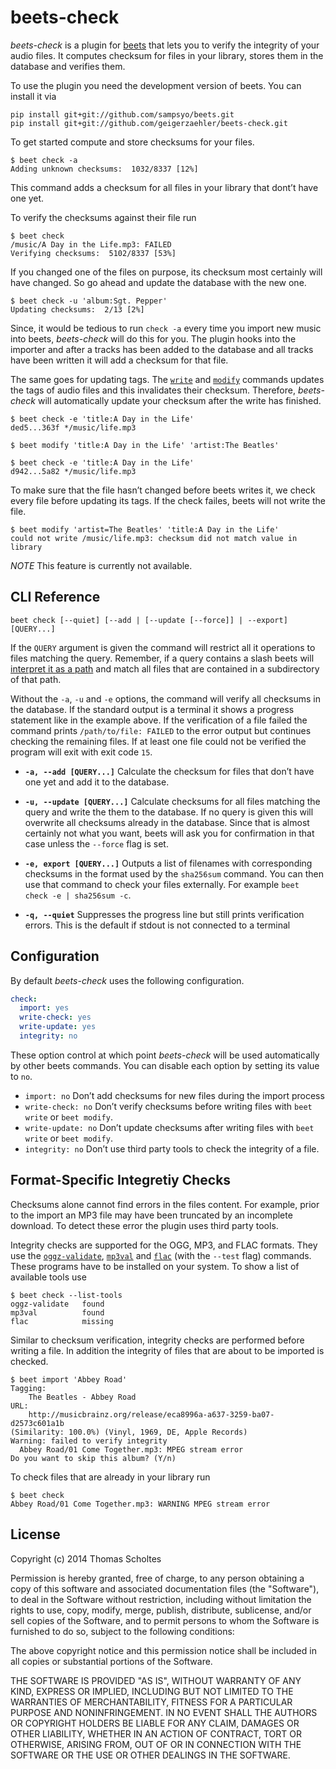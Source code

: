 beets-check
===========

*beets-check* is a plugin for [beets][] that lets you to verify the integrity
of your audio files. It computes checksum for files in your library, stores
them in the database and verifies them.

To use the plugin you need the development version of beets. You can
install it via
```
pip install git+git://github.com/sampsyo/beets.git
pip install git+git://github.com/geigerzaehler/beets-check.git
```


To get started compute and store checksums for your files.
```
$ beet check -a
Adding unknown checksums:  1032/8337 [12%]
```
This command adds a checksum for all files in your library that dont’t
have one yet.

To verify the checksums against their file run
```
$ beet check
/music/A Day in the Life.mp3: FAILED
Verifying checksums:  5102/8337 [53%]
```

If you changed one of the files on purpose, its checksum most certainly will
have changed. So go ahead and update the database with the new one.
```
$ beet check -u 'album:Sgt. Pepper'
Updating checksums:  2/13 [2%]
```

Since, it would be tedious to run `check -a` every time you import new music
into beets, *beets-check* will do this for you. The plugin hooks into the
importer and after a tracks has been added to the database and all tracks have
been written it will add a checksum for that file.

The same goes for updating tags. The [`write`][write] and [`modify`][modify]
commands updates the tags of audio files and this invalidates their checksum.
Therefore, *beets-check* will automatically update your checksum after the
write has finished.

```
$ beet check -e 'title:A Day in the Life'
ded5...363f */music/life.mp3

$ beet modify 'title:A Day in the Life' 'artist:The Beatles'

$ beet check -e 'title:A Day in the Life'
d942...5a82 */music/life.mp3
```

To make sure that the file hasn’t changed before beets writes it, we check
every file before updating its tags. If the check failes, beets will not write
the file.


```
$ beet modify 'artist=The Beatles' 'title:A Day in the Life'
could not write /music/life.mp3: checksum did not match value in library
```

*NOTE* This feature is currently not available.

[beets]: http://beets.readthedocs.org/en/latest
[write]: http://beets.readthedocs.org/en/latest/reference/cli.html#write
[modify]: http://beets.readthedocs.org/en/latest/reference/cli.html#modify


CLI Reference
-------------

```
beet check [--quiet] [--add | [--update [--force]] | --export] [QUERY...]
```

If the `QUERY` argument is given the command will restrict all it operations to
files matching the query.  Remember, if a query contains a slash beets will
[interpret it as a path][path query] and match all files that are contained in
a subdirectory of that path.

Without the `-a`, `-u` and `-e` options, the command will verify all checksums
in the database. If the standard output is a terminal it shows a progress
statement like in the example above. If the verification of a file failed the
command prints `/path/to/file: FAILED` to the error output but continues
checking the remaining files. If at least one file could not be verified the
program will exit with exit code `15`.

- **`-a, --add [QUERY...]`** Calculate the checksum for files that don’t have one yet
  and add it to the database.

- **`-u, --update [QUERY...]`** Calculate checksums for all files matching the
  query and write the them to the database. If no query is given this will
  overwrite all checksums already in the database. Since that is almost
  certainly not what you want, beets will ask you for confirmation in that
  case unless the `--force` flag is set.

- **`-e, export [QUERY...]`** Outputs a list of filenames with corresponding
  checksums in the format used by the `sha256sum` command. You can then use
  that command to check your files externally. For example
  `beet check -e | sha256sum -c`.

- **`-q, --quiet`** Suppresses the progress line but still prints verification
  errors. This is the default if stdout is not connected to a terminal

[path query]: http://beets.readthedocs.org/en/latest/reference/query.html#path-queries

Configuration
-------------

By default *beets-check* uses the following configuration.

```yaml
check:
  import: yes
  write-check: yes
  write-update: yes
  integrity: no
```

These option control at which point *beets-check* will be used automatically by
other beets commands. You can disable each option by setting its value to `no`.

* `import: no` Don’t add checksums for new files during the import process
* `write-check: no` Don’t verify checksums before writing files with
  `beet write` or `beet modify`.
* `write-update: no` Don’t update checksums after writing files with
  `beet write` or `beet modify`.
* `integrity: no` Don’t use third party tools to check the integrity of
  a file.


Format-Specific Integretiy Checks
---------------------------------

Checksums alone cannot find errors in the files content. For example,
prior to the import an MP3 file may have been truncated by an incomplete
download. To detect these error the plugin uses third party tools.

Integrity checks are supported for the OGG, MP3, and FLAC formats. They
use the [`oggz-validate`][oggz-validate], [`mp3val`][mp3val] and
[`flac`][flac] (with the `--test` flag) commands. These programs have to
be installed on your system. To show a list of available tools use

```
$ beet check --list-tools
oggz-validate   found
mp3val          found
flac            missing
```

Similar to checksum verification, integrity checks are performed before
writing a file. In addition the integrity of files that are about to be
imported is checked.

```
$ beet import 'Abbey Road'
Tagging:
    The Beatles - Abbey Road
URL:
    http://musicbrainz.org/release/eca8996a-a637-3259-ba07-d2573c601a1b
(Similarity: 100.0%) (Vinyl, 1969, DE, Apple Records)
Warning: failed to verify integrity
  Abbey Road/01 Come Together.mp3: MPEG stream error
Do you want to skip this album? (Y/n)
```

To check files that are already in your library run
```
$ beet check
Abbey Road/01 Come Together.mp3: WARNING MPEG stream error
```

[flac]: https://xiph.org/flac/documentation_tools_flac.html
[mp3val]: http://mp3val.sourceforge.net/
[oggz-validate]: https://www.xiph.org/oggz/

License
-------

Copyright (c) 2014 Thomas Scholtes

Permission is hereby granted, free of charge, to any person obtaining a
copy of this software and associated documentation files (the "Software"), to
deal in the Software without restriction, including without limitation the
rights to use, copy, modify, merge, publish, distribute, sublicense, and/or
sell copies of the Software, and to permit persons to whom the Software is
furnished to do so, subject to the following conditions:

The above copyright notice and this permission notice shall be included in
all copies or substantial portions of the Software.

THE SOFTWARE IS PROVIDED "AS IS", WITHOUT WARRANTY OF ANY KIND, EXPRESS OR
IMPLIED, INCLUDING BUT NOT LIMITED TO THE WARRANTIES OF MERCHANTABILITY,
FITNESS FOR A PARTICULAR PURPOSE AND NONINFRINGEMENT. IN NO EVENT SHALL THE
AUTHORS OR COPYRIGHT HOLDERS BE LIABLE FOR ANY CLAIM, DAMAGES OR OTHER
LIABILITY, WHETHER IN AN ACTION OF CONTRACT, TORT OR OTHERWISE, ARISING FROM,
OUT OF OR IN CONNECTION WITH THE SOFTWARE OR THE USE OR OTHER DEALINGS IN THE
SOFTWARE.
